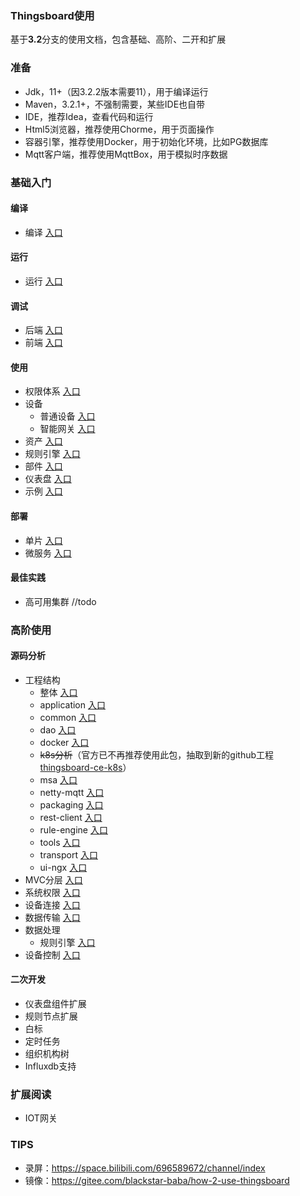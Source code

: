 ### Thingsboard使用
基于**3.2**分支的使用文档，包含基础、高阶、二开和扩展

### 准备
- Jdk，11+（因3.2.2版本需要11），用于编译运行
- Maven，3.2.1+，不强制需要，某些IDE也自带
- IDE，推荐Idea，查看代码和运行
- Html5浏览器，推荐使用Chorme，用于页面操作
- 容器引擎，推荐使用Docker，用于初始化环境，比如PG数据库
- Mqtt客户端，推荐使用MqttBox，用于模拟时序数据

### 基础入门
#### 编译
- 编译 [入口](doc/编译/编译.md)

#### 运行
- 运行 [入口](doc/运行/运行.md)

#### 调试
- 后端 [入口](doc/调试/后端.md)
- 前端 [入口](doc/调试/前端.md)

#### 使用
-  权限体系 [入口](doc/使用/权限体系.md)
-  设备
	-  普通设备  [入口](doc/使用/普通设备.md)
	-  智能网关  [入口](doc/使用/智能网关.md)
-  资产 [入口](doc/使用/资产.md)
-  规则引擎 [入口](doc/使用/规则引擎.md)
-  部件 [入口](doc/使用/部件.md)
-  仪表盘 [入口](doc/使用/仪表盘.md)
-  示例 [入口](doc/使用/示例.md)

#### 部署
- 单片 [入口](doc/部署/单片.md)
- 微服务 [入口](doc/部署/微服务.md)

#### 最佳实践
- 高可用集群 //todo

### 高阶使用

#### 源码分析
- 工程结构
  - 整体 [入口](doc/工程/整体.md)
  - application  [入口](doc/工程/application.md)
  - common  [入口](doc/工程/common.md)
  - dao  [入口](doc/工程/dao.md)
  - docker  [入口](doc/工程/docker.md)
  - ~~k8s分析~~（官方已不再推荐使用此包，抽取到新的github工程 [thingsboard-ce-k8s](https://github.com/thingsboard/thingsboard-ce-k8s)）
  - msa  [入口](doc/工程/msa.md)
  - netty-mqtt  [入口](doc/工程/netty-mqtt.md)
  - packaging  [入口](doc/工程/packaging.md)
  - rest-client  [入口](doc/工程/rest-client.md)
  - rule-engine  [入口](doc/工程/rule-engine.md)
  - tools  [入口](doc/工程/tools.md)
  - transport  [入口](doc/工程/transport.md)
  - ui-ngx  [入口](doc/工程/ui-ngx.md)
- MVC分层 [入口](doc/分析/MVC分层.md)
- 系统权限 [入口](doc/分析/系统权限.md)
- 设备连接 [入口](doc/分析/设备连接.md)
- 数据传输 [入口](doc/分析/数据传输.md)
- 数据处理
  - 规则引擎 [入口](doc/分析/规则引擎.md)
- 设备控制 [入口](doc/分析/设备控制.md)

#### 二次开发
- 仪表盘组件扩展
- 规则节点扩展
- 白标
- 定时任务
- 组织机构树
- Influxdb支持


### 扩展阅读
- IOT网关


### TIPS

- 录屏：https://space.bilibili.com/696589672/channel/index
- 镜像：https://gitee.com/blackstar-baba/how-2-use-thingsboard







